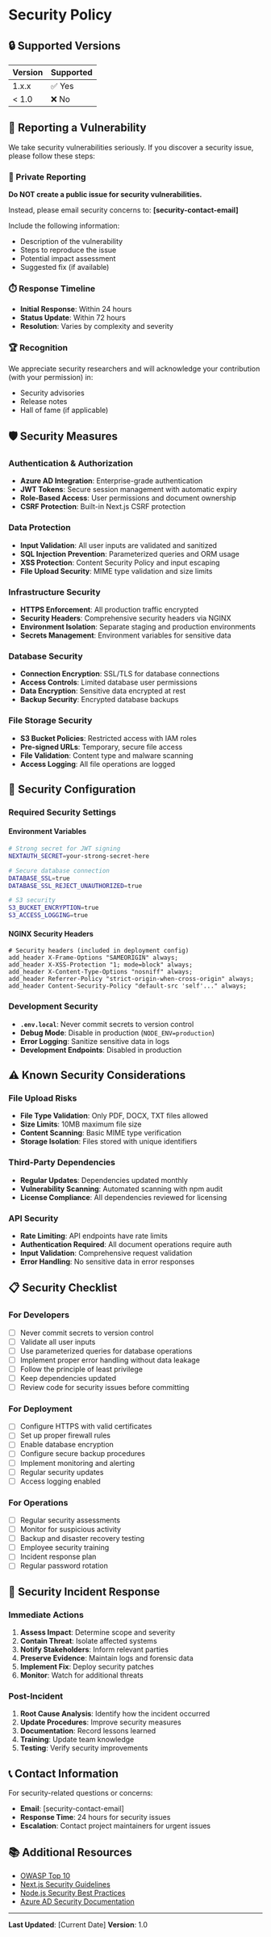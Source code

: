 # Security Policy

## 🔒 Supported Versions

| Version | Supported          |
| ------- | ------------------ |
| 1.x.x   | ✅ Yes             |
| < 1.0   | ❌ No              |

## 🚨 Reporting a Vulnerability

We take security vulnerabilities seriously. If you discover a security issue, please follow these steps:

### 📧 Private Reporting

**Do NOT create a public issue for security vulnerabilities.**

Instead, please email security concerns to: **[security-contact-email]**

Include the following information:
- Description of the vulnerability
- Steps to reproduce the issue
- Potential impact assessment
- Suggested fix (if available)

### ⏱️ Response Timeline

- **Initial Response**: Within 24 hours
- **Status Update**: Within 72 hours
- **Resolution**: Varies by complexity and severity

### 🏆 Recognition

We appreciate security researchers and will acknowledge your contribution (with your permission) in:
- Security advisories
- Release notes
- Hall of fame (if applicable)

## 🛡️ Security Measures

### Authentication & Authorization

- **Azure AD Integration**: Enterprise-grade authentication
- **JWT Tokens**: Secure session management with automatic expiry
- **Role-Based Access**: User permissions and document ownership
- **CSRF Protection**: Built-in Next.js CSRF protection

### Data Protection

- **Input Validation**: All user inputs are validated and sanitized
- **SQL Injection Prevention**: Parameterized queries and ORM usage
- **XSS Protection**: Content Security Policy and input escaping
- **File Upload Security**: MIME type validation and size limits

### Infrastructure Security

- **HTTPS Enforcement**: All production traffic encrypted
- **Security Headers**: Comprehensive security headers via NGINX
- **Environment Isolation**: Separate staging and production environments
- **Secrets Management**: Environment variables for sensitive data

### Database Security

- **Connection Encryption**: SSL/TLS for database connections
- **Access Controls**: Limited database user permissions
- **Data Encryption**: Sensitive data encrypted at rest
- **Backup Security**: Encrypted database backups

### File Storage Security

- **S3 Bucket Policies**: Restricted access with IAM roles
- **Pre-signed URLs**: Temporary, secure file access
- **File Validation**: Content type and malware scanning
- **Access Logging**: All file operations are logged

## 🔧 Security Configuration

### Required Security Settings

#### Environment Variables
```bash
# Strong secret for JWT signing
NEXTAUTH_SECRET=your-strong-secret-here

# Secure database connection
DATABASE_SSL=true
DATABASE_SSL_REJECT_UNAUTHORIZED=true

# S3 security
S3_BUCKET_ENCRYPTION=true
S3_ACCESS_LOGGING=true
```

#### NGINX Security Headers
```nginx
# Security headers (included in deployment config)
add_header X-Frame-Options "SAMEORIGIN" always;
add_header X-XSS-Protection "1; mode=block" always;
add_header X-Content-Type-Options "nosniff" always;
add_header Referrer-Policy "strict-origin-when-cross-origin" always;
add_header Content-Security-Policy "default-src 'self'..." always;
```

### Development Security

- **`.env.local`**: Never commit secrets to version control
- **Debug Mode**: Disable in production (`NODE_ENV=production`)
- **Error Logging**: Sanitize sensitive data in logs
- **Development Endpoints**: Disabled in production

## ⚠️ Known Security Considerations

### File Upload Risks

- **File Type Validation**: Only PDF, DOCX, TXT files allowed
- **Size Limits**: 10MB maximum file size
- **Content Scanning**: Basic MIME type verification
- **Storage Isolation**: Files stored with unique identifiers

### Third-Party Dependencies

- **Regular Updates**: Dependencies updated monthly
- **Vulnerability Scanning**: Automated scanning with npm audit
- **License Compliance**: All dependencies reviewed for licensing

### API Security

- **Rate Limiting**: API endpoints have rate limits
- **Authentication Required**: All document operations require auth
- **Input Validation**: Comprehensive request validation
- **Error Handling**: No sensitive data in error responses

## 📋 Security Checklist

### For Developers

- [ ] Never commit secrets to version control
- [ ] Validate all user inputs
- [ ] Use parameterized queries for database operations
- [ ] Implement proper error handling without data leakage
- [ ] Follow the principle of least privilege
- [ ] Keep dependencies updated
- [ ] Review code for security issues before committing

### For Deployment

- [ ] Configure HTTPS with valid certificates
- [ ] Set up proper firewall rules
- [ ] Enable database encryption
- [ ] Configure secure backup procedures
- [ ] Implement monitoring and alerting
- [ ] Regular security updates
- [ ] Access logging enabled

### For Operations

- [ ] Regular security assessments
- [ ] Monitor for suspicious activity
- [ ] Backup and disaster recovery testing
- [ ] Employee security training
- [ ] Incident response plan
- [ ] Regular password rotation

## 🚨 Security Incident Response

### Immediate Actions

1. **Assess Impact**: Determine scope and severity
2. **Contain Threat**: Isolate affected systems
3. **Notify Stakeholders**: Inform relevant parties
4. **Preserve Evidence**: Maintain logs and forensic data
5. **Implement Fix**: Deploy security patches
6. **Monitor**: Watch for additional threats

### Post-Incident

1. **Root Cause Analysis**: Identify how the incident occurred
2. **Update Procedures**: Improve security measures
3. **Documentation**: Record lessons learned
4. **Training**: Update team knowledge
5. **Testing**: Verify security improvements

## 📞 Contact Information

For security-related questions or concerns:

- **Email**: [security-contact-email]
- **Response Time**: 24 hours for security issues
- **Escalation**: Contact project maintainers for urgent issues

## 📚 Additional Resources

- [OWASP Top 10](https://owasp.org/www-project-top-ten/)
- [Next.js Security Guidelines](https://nextjs.org/docs/advanced-features/security-headers)
- [Node.js Security Best Practices](https://nodejs.org/en/docs/guides/security/)
- [Azure AD Security Documentation](https://docs.microsoft.com/en-us/azure/active-directory/fundamentals/security-operations)

---

**Last Updated**: [Current Date]
**Version**: 1.0